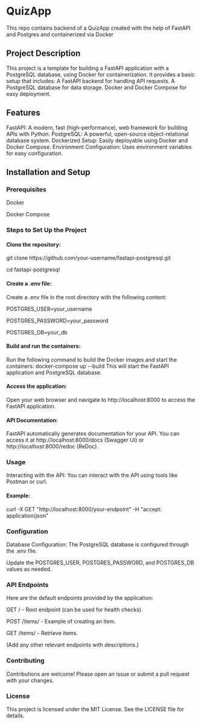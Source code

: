 # QuizApp
This repo contains backend of a QuizApp created with the help of FastAPI and Postgres and containerized via Docker

<h2>Project Description</h2>
This project is a template for building a FastAPI application with a PostgreSQL database, using Docker for containerization. It provides a basic setup that includes:
A FastAPI backend for handling API requests.
A PostgreSQL database for data storage.
Docker and Docker Compose for easy deployment.

<h2>Features</h2>
FastAPI: A modern, fast (high-performance), web framework for building APIs with Python.
PostgreSQL: A powerful, open-source object-relational database system.
Dockerized Setup: Easily deployable using Docker and Docker Compose.
Environment Configuration: Uses environment variables for easy configuration.

<h2>Installation and Setup</h2>
<h3>Prerequisites</h3>
Docker

Docker Compose

<h3>Steps to Set Up the Project</h3>

<h4>Clone the repository:</h4>
git clone https://github.com/your-username/fastapi-postgresql.git

cd fastapi-postgresql

<h4>Create a .env file:</h4>

Create a .env file in the root directory with the following content:

POSTGRES_USER=your_username

POSTGRES_PASSWORD=your_password

POSTGRES_DB=your_db

<h4>Build and run the containers:</h4>

Run the following command to build the Docker images and start the containers:
docker-compose up --build
This will start the FastAPI application and PostgreSQL database.

<h4>Access the application:</h4>

Open your web browser and navigate to http://localhost:8000 to access the FastAPI application.

<h4>API Documentation:</h4>

FastAPI automatically generates documentation for your API. You can access it at http://localhost:8000/docs (Swagger UI) or http://localhost:8000/redoc (ReDoc).

<h3>Usage</h3>
Interacting with the API:
You can interact with the API using tools like Postman or curl.

<h4>Example:</h4>

curl -X GET "http://localhost:8000/your-endpoint" -H "accept: application/json"

<h3>Configuration</h3>
Database Configuration:
The PostgreSQL database is configured through the .env file. 

Update the POSTGRES_USER, POSTGRES_PASSWORD, and POSTGRES_DB values as needed.

<h3>API Endpoints</h3>
Here are the default endpoints provided by the application:



GET / - Root endpoint (can be used for health checks).

POST /items/ - Example of creating an item.

GET /items/ - Retrieve items.

(Add any other relevant endpoints with descriptions.)

<h3>Contributing</h3>
Contributions are welcome! Please open an issue or submit a pull request with your changes.

<h3>License</h3>
This project is licensed under the MIT License. See the LICENSE file for details.





